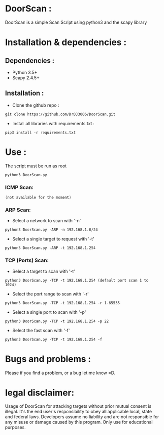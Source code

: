 

# DoorScan :

DoorScan is a simple Scan Script using python3 and the scapy library
# Installation & dependencies :
## Dependencies :
- Python 3.5+
- Scapy 2.4.5+

## Installation :
- Clone the github repo : 
```
git clone https://github.com/DrDJ3006/DoorScan.git
```
- Install all libraries with requirements.txt : 
```
pip3 install -r requirements.txt
```
# Use :
The script must be run as root
```
python3 DoorScan.py
```
### ICMP Scan:
```
(not available for the moment)
``` 
### ARP Scan:
- Select a network to scan with '-n' 
``` 
python3 DoorScan.py -ARP -n 192.168.1.0/24

``` 
- Select a single target to request with '-t'
``` 
python3 DoorScan.py -ARP -t 192.168.1.254
``` 
### TCP (Ports) Scan:
- Select a target to scan with '-t' 
``` 
python3 DoorScan.py -TCP -t 192.168.1.254 (default port scan 1 to 1024) 
``` 
- Select the port range to scan with '-r'
``` 
python3 DoorScan.py -TCP -t 192.168.1.254 -r 1-65535
``` 
- Select a single port to scan with '-p'
``` 
python3 DoorScan.py -TCP -t 192.168.1.254 -p 22
``` 
- Select the fast scan with '-f'
``` 
python3 DoorScan.py -TCP -t 192.168.1.254 -f
``` 
# Bugs and problems : 
Please if you find a problem, or a bug let me know =D.
# legal disclaimer:
Usage of DoorScan for attacking targets without prior mutual consent is illegal. 
It's the end user's responsibility to obey all applicable local, state and federal laws. Developers assume no liability and are not responsible for any misuse or damage caused by this program. 
Only use for educational purposes.
